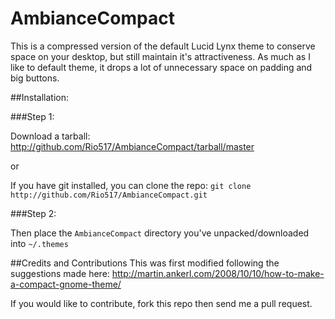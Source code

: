 # AmbianceCompact

This is a compressed version of the default Lucid Lynx theme to conserve space on your desktop, but still maintain it's attractiveness. As much as I like to default theme, it drops a lot of unnecessary space on padding and big buttons.

##Installation:

###Step 1:

Download a tarball: http://github.com/Rio517/AmbianceCompact/tarball/master

or

If you have git installed, you can clone the repo: `git clone http://github.com/Rio517/AmbianceCompact.git`

###Step 2:

Then place the `AmbianceCompact` directory you've unpacked/downloaded into `~/.themes`

##Credits and Contributions
This was first modified following the suggestions made here: http://martin.ankerl.com/2008/10/10/how-to-make-a-compact-gnome-theme/

If you would like to contribute, fork this repo then send me a pull request.
